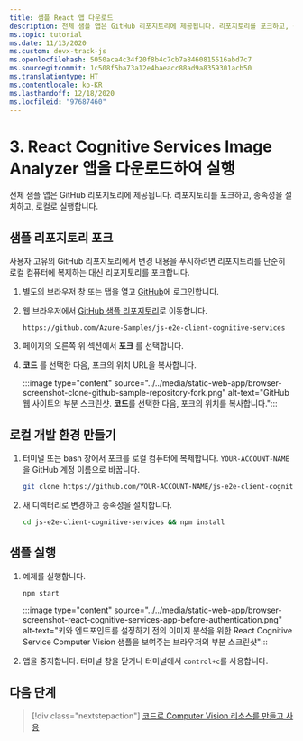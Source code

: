 ```yaml
---
title: 샘플 React 앱 다운로드
description: 전체 샘플 앱은 GitHub 리포지토리에 제공됩니다. 리포지토리를 포크하고, 종속성을 설치하고, 로컬로 실행합니다.
ms.topic: tutorial
ms.date: 11/13/2020
ms.custom: devx-track-js
ms.openlocfilehash: 5050aca4c34f20f8b4c7cb7a8460815516abd7c7
ms.sourcegitcommit: 1c508f5ba73a12e4baeacc88ad9a8359301acb50
ms.translationtype: HT
ms.contentlocale: ko-KR
ms.lasthandoff: 12/18/2020
ms.locfileid: "97687460"
---
```

# <a name="3-download-and-run-the-react-cognitive-services-image-analyzer-app"></a>3. React Cognitive Services Image Analyzer 앱을 다운로드하여 실행

전체 샘플 앱은 GitHub 리포지토리에 제공됩니다. 리포지토리를 포크하고, 종속성을 설치하고, 로컬로 실행합니다.

## <a name="fork-the-sample-repo"></a>샘플 리포지토리 포크

사용자 고유의 GitHub 리포지토리에서 변경 내용을 푸시하려면 리포지토리를 단순히 로컬 컴퓨터에 복제하는 대신 리포지토리를 포크합니다. 

1. 별도의 브라우저 창 또는 탭을 열고 <a href="https://github.com/login" target="_blank">GitHub</a>에 로그인합니다. 
1. 웹 브라우저에서 <a href="https://github.com/Azure-Samples/js-e2e-client-cognitive-services" target="_blank">GitHub 샘플 리포지토리</a>로 이동합니다. 

    ```http
    https://github.com/Azure-Samples/js-e2e-client-cognitive-services
    ```

1. 페이지의 오른쪽 위 섹션에서 **포크** 를 선택합니다. 
1. **코드** 를 선택한 다음, 포크의 위치 URL을 복사합니다. 

    :::image type="content" source="../../media/static-web-app/browser-screenshot-clone-github-sample-repository-fork.png" alt-text="GitHub 웹 사이트의 부분 스크린샷. **코드**를 선택한 다음, 포크의 위치를 복사합니다.":::    

## <a name="create-local-development-environment"></a>로컬 개발 환경 만들기

1. 터미널 또는 bash 창에서 포크를 로컬 컴퓨터에 복제합니다. `YOUR-ACCOUNT-NAME`을 GitHub 계정 이름으로 바꿉니다.

    ```bash
    git clone https://github.com/YOUR-ACCOUNT-NAME/js-e2e-client-cognitive-services
    ```

1. 새 디렉터리로 변경하고 종속성을 설치합니다. 

    ```bash
    cd js-e2e-client-cognitive-services && npm install
    ```

## <a name="run-sample"></a>샘플 실행

1. 예제를 실행합니다. 

    ```bash
    npm start
    ```

    :::image type="content" source="../../media/static-web-app/browser-screenshot-react-cognitive-services-app-before-authentication.png" alt-text="키와 엔드포인트를 설정하기 전의 이미지 분석을 위한 React Cognitive Service Computer Vision 샘플을 보여주는 브라우저의 부분 스크린샷":::    
    
1. 앱을 중지합니다. 터미널 창을 닫거나 터미널에서 `control+c`를 사용합니다. 
    
## <a name="next-step"></a>다음 단계

> [!div class="nextstepaction"]
> [코드로 Computer Vision 리소스를 만들고 사용](create-computer-vision-resource-use-in-code.md) 